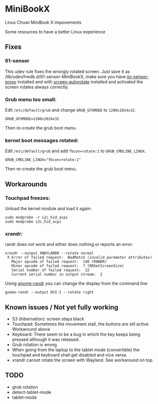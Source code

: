 # MiniBookX
Linux Chuwi MiniBook X impovements 

Some resources to have a better Linux experience

## Fixes

### 61-sensor
This udev rule fixes the wrongly rotated screen. Just save it as /lib/udev/hwdb.d/61-sensor-MiniBookX, make sure you have [iio-sensor-proxy](https://gitlab.freedesktop.org/hadess/iio-sensor-proxy/) installed and with [screen-autorotate](https://github.com/shyzus/gnome-shell-extension-screen-autorotate) installed and activated the screen rotates always correctly. 

### Grub menu too small:
Edit `/etc/default/grub` and change `GRUB_GFXMODE` to `1280x1024x32`.

```
GRUB_GFXMODE=1280x1024x32
```

Then re-create the grub boot menu.

### kernel boot messages rotated:
Edit `/etc/default/grub` and add `fbcon=rotate:1` to `GRUB_CMDLINE_LINUX`.

```
GRUB_CMDLINE_LINUX="fbcon=rotate:1"
```

Then re-create the grub boot menu.

## Workarounds

### Touchpad freezes:
Unload the kernel module and load it again: 

```
sudo modprobe -r i2c_hid_acpi
sudo modprobe i2c_hid_acpi
```

### xrandr:
randr does not work and either does nothing or reports an error:

```
xrandr --output XWAYLAND0 --rotate normal
 X Error of failed request:  BadMatch (invalid parameter attributes)
   Major opcode of failed request:  140 (RANDR)
   Minor opcode of failed request:  7 (RRSetScreenSize)
   Serial number of failed request:  22
   Current serial number in output stream:  2
```

Using [gnome-randr](https://gitlab.com/Oschowa/gnome-randr) you can change the display from the command line

```
gnome-randr --output DSI-1 --rotate right
```

## Known issues / Not yet fully working
- S3 (hibernation): screen stays black
- Touchpad: Sometimes the movement stall, the buttons are stil active. Workaround above
- Keyboard: There seem to be a bug in which the key keeps being pressed although it was released.
- Grub rotation is wrong
- When going from the laptop to the tablet mode (convertible) the touchpad and keyboard shall get disabled and vice versa. 
- xrandr cannot rotate the screen with Wayland. See workaround on top.

## TODO
- grub rotation
- detect-tablet-mode
- tablet-mode
